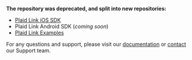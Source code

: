**The repository was deprecated, and split into new repositories:**
- [Plaid Link iOS SDK](https://github.com/plaid/plaid-link-ios)
- Plaid Link Android SDK (_coming soon_)
- [Plaid Link Examples](https://github.com/plaid/plaid-link-examples)

For any questions and support, please visit our [documentation](https://plaid.com/docs) or
[contact](https://dashboard.plaid.com/support/new) our Support team.
